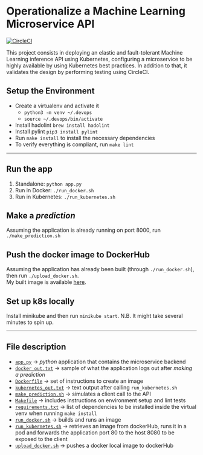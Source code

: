 # Operationalize a Machine Learning Microservice API
[![CircleCI](https://circleci.com/gh/tejada7/Cloud-Devops-Engineer-ND.svg?style=svg)](https://circleci.com/gh/tejada7/Cloud-Devops-Engineer-ND)

This project consists in deploying an elastic and fault-tolerant Machine Learning inference API using Kubernetes, configuring a microservice to be highly available by using Kubernetes best practices.
In addition to that, it validates the design by performing testing using CircleCI. 

## Setup the Environment

* Create a virtualenv and activate it
    - `python3 -m venv ~/.devops`
    - `source ~/.devops/bin/activate`
* Install hadolint `brew install hadolint`
* Install pylint `pip3 install pylint`
* Run `make install` to install the necessary dependencies
* To verify everything is compliant, run `make lint`
___
## Run the app

1. Standalone:  `python app.py`
2. Run in Docker:  `./run_docker.sh`
3. Run in Kubernetes:  `./run_kubernetes.sh`

## Make a _prediction_
Assuming the application is already running on port 8000, run `./make_prediction.sh`

## Push the docker image to DockerHub
Assuming the application has already been built (through `./run_docker.sh`), then run `./upload_docker.sh`.<br/>
My built image is available [here](https://hub.docker.com/r/tejada7/flask-app).

## Set up k8s locally
Install minikube and then run `minikube start`. N.B. It might take several minutes to spin up.
___
## File description
- [`app.py`](./app.py) -> _python_ application that contains the microservice backend
- [`docker_out.txt`](./docker_out.txt) -> sample of what the application logs out after _making a prediction_ 
- [`Dockerfile`](./Dockerfile) -> set of instructions to create an image
- [`kubernetes_out.txt`](./kubernetes_out.txt) -> text output after calling `run_kubernetes.sh`
- [`make_prediction.sh`](./make_prediction.sh) -> simulates a client call to the API
- [`Makefile`](./Makefile) -> includes instructions on environment setup and lint tests
- [`requirements.txt`](./requirements.txt) -> list of dependencies to be installed inside the virtual venv when running `make install`
- [`run_docker.sh`](./run_docker.sh) -> builds and runs an image
- [`run_kubernetes.sh`](./run_kubernetes.sh) -> retrieves an image from dockerHub, runs it in a pod and forwards the application port 80 to the host 8080 to be exposed to the client
- [`upload_docker.sh`](./upload_docker.sh) -> pushes a docker local image to dockerHub